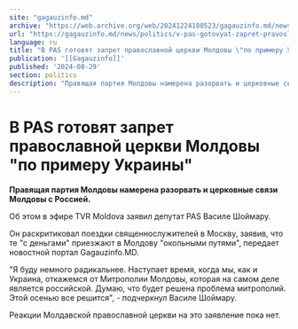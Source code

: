 ```yaml
---
site: "gagauzinfo.md"
archive: "https://web.archive.org/web/20241224180523/gagauzinfo.md/news/politics/v-pas-gotovyat-zapret-pravoslavnoi-tserkvi-moldovi-po-primeru-ukraini"
url: "https://gagauzinfo.md/news/politics/v-pas-gotovyat-zapret-pravoslavnoi-tserkvi-moldovi-po-primeru-ukraini"
language: ru
title: "В PAS готовят запрет православной церкви Молдовы \"по примеру Украины\""
publication: '[[Gagauzinfo]]'
published: '2024-08-29'
section: politics
description: "Правящая партия Молдовы намерена разорвать и церковные связи Молдовы с Россией."
---
```


# В PAS готовят запрет православной церкви Молдовы "по примеру Украины"

**Правящая партия Молдовы намерена разорвать и церковные связи Молдовы с Россией.**

Об этом в эфире TVR Moldova заявил депутат PAS Василе Шоймару.

Он раскритиковал поездки священнослужителей в Москву, заявив, что те "с деньгами" приезжают в Молдову "окольными путями", передает новостной портал Gagauzinfo.MD.

"Я буду немного радикальнее. Наступает время, когда мы, как и Украина, откажемся от Митрополии Молдовы, которая на самом деле является российской. Думаю, что будет решена проблема митрополий. Этой осенью все решится", - подчеркнул Василе Шоймару.

Реакции Молдавской православной церкви на это заявление пока нет.
